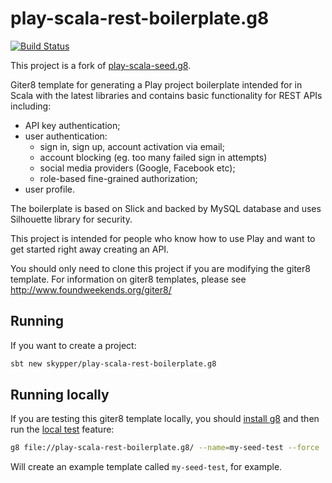 # play-scala-rest-boilerplate.g8

[![Build Status](https://travis-ci.com/skypper/play-scala-rest-boilerplate.g8.svg?branch=master)](https://travis-ci.com/skypper/play-scala-rest-boilerplate.g8)

This project is a fork of [play-scala-seed.g8](https://github.com/playframework/play-scala-seed.g8).

Giter8 template for generating a Play project boilerplate intended for in Scala with the latest libraries and contains basic functionality for REST APIs including:
 * API key authentication;
 * user authentication:
    - sign in, sign up, account activation via email;
    - account blocking (eg. too many failed sign in attempts)
    - social media providers (Google, Facebook etc);
    - role-based fine-grained authorization;
 * user profile.

The boilerplate is based on Slick and backed by MySQL database and uses Silhouette library for security.

This project is intended for people who know how to use Play and want to get started right away creating an API.

You should only need to clone this project if you are modifying the giter8 template.  For information on giter8 templates, please see <http://www.foundweekends.org/giter8/>

## Running

If you want to create a project:

```bash
sbt new skypper/play-scala-rest-boilerplate.g8
```

## Running locally

If you are testing this giter8 template locally, you should [install g8](http://www.foundweekends.org/giter8/setup.html) and then run the [local test](http://www.foundweekends.org/giter8/testing.html) feature:

```bash
g8 file://play-scala-rest-boilerplate.g8/ --name=my-seed-test --force
```

Will create an example template called `my-seed-test`, for example.
